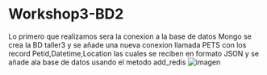 # Workshop3-BD2

Lo primero que realizamos sera la conexion a la base de datos Mongo se crea la BD taller3 y se añade una nueva conexion llamada PETS con los record Petid,Datetime,Location las cuales se reciben en formato JSON  y se añade ala base de datos usando el metodo add_redis
![imagen](https://user-images.githubusercontent.com/50225972/137246561-0fb19099-91d6-4fd9-8a5f-87402a37dcd6.png)

